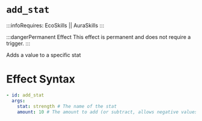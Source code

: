 # `add_stat`
:::infoRequires:
EcoSkills || AuraSkills
:::

:::dangerPermanent Effect
This effect is permanent and does not require a trigger.
:::

Adds a value to a specific stat
# Effect Syntax
```yaml
- id: add_stat
  args:
    stat: strength # The name of the stat
    amount: 10 # The amount to add (or subtract, allows negative values)
```
